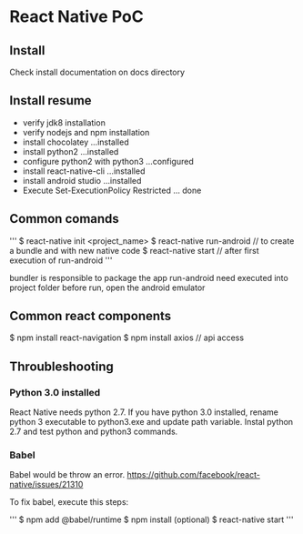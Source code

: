 # React Native PoC

## Install

Check install documentation on docs directory

## Install resume

- verify jdk8 installation
- verify nodejs and npm installation
- install chocolatey ...installed
- install python2 ...installed
- configure python2 with python3 ...configured
- install react-native-cli ...installed
- install android studio ...installed
- Execute Set-ExecutionPolicy Restricted ... done

## Common comands

'''
$ react-native init <project_name>
$ react-native run-android // to create a bundle and with new native code
$ react-native start // after first execution of run-android
'''

bundler is responsible to package the app
run-android need executed into project folder
before run, open the android emulator

## Common react components

$ npm install react-navigation
$ npm install axios // api access

## Throubleshooting

### Python 3.0 installed

React Native needs python 2.7. If you have python 3.0 installed, rename python 3 executable to python3.exe and update path variable. Instal python 2.7 and test python and python3 commands.

### Babel

Babel would be throw an error.
https://github.com/facebook/react-native/issues/21310

To fix babel, execute this steps:

'''
$ npm add @babel/runtime
$ npm install (optional)
$ react-native start
'''
